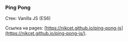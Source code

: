 ### Ping Pong


Стек: Vanilla JS (ES6)


Ссылка на pages: [https://nikcet.github.io/ping-pong-js](https://nikcet.github.io/ping-pong-js/).
